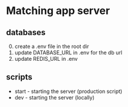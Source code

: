 # Matching app server

## databases
0. create a .env file in the root dir
1. update DATABASE_URL in .env for the db url
2. update REDIS_URL in .env

## scripts
- start - starting the server (production script)
- dev - starting the server (locally)


